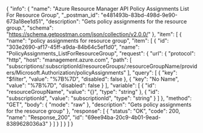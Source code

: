 {
  "info": {
    "name": "Azure Resource Manager API Policy Assignments List For Resource Group",
    "_postman_id": "e481493b-83bd-498d-9e90-673a18ee1d51",
    "description": "Gets policy assignments for the resource group.",
    "schema": "https://schema.getpostman.com/json/collection/v2.0.0/"
  },
  "item": [
    {
      "name": "policy assignments for resource group",
      "item": [
        {
          "id": "303e2690-af17-45ff-a9da-84b64c5ef1d0",
          "name": "PolicyAssignments_ListForResourceGroup",
          "request": {
            "url": {
              "protocol": "http",
              "host": "management.azure.com",
              "path": [
                "subscriptions/:subscriptionId/resourceGroups/:resourceGroupName/providers/Microsoft.Authorization/policyAssignments"
              ],
              "query": [
                {
                  "key": "$filter",
                  "value": "%7B%7D",
                  "disabled": false
                },
                {
                  "key": "No Name",
                  "value": "%7B%7D",
                  "disabled": false
                }
              ],
              "variable": [
                {
                  "id": "resourceGroupName",
                  "value": "{}",
                  "type": "string"
                },
                {
                  "id": "subscriptionId",
                  "value": "subscriptionId",
                  "type": "string"
                }
              ]
            },
            "method": "GET",
            "body": {
              "mode": "raw"
            },
            "description": "Gets policy assignments for the resource group"
          },
          "response": [
            {
              "status": "OK",
              "code": 200,
              "name": "Response_200",
              "id": "69ee94ba-20c9-4b01-9ead-8389628036a3"
            }
          ]
        }
      ]
    }
  ]
}